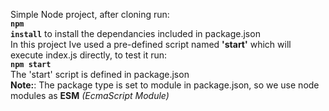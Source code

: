 Simple Node project, after cloning run:
</br>
<strong><code>npm install</strong></code> to install the dependancies included in package.json
</br>
In this project Ive used a pre-defined script named <strong>'start'</strong> which will execute index.js directly, to test it run:
</br>
<strong><code>npm start</code></strong>
</br>
The 'start' script is defined in package.json
</br>
<strong>Note:</strong>: The package type is set to module in package.json, so we use node modules as <strong>ESM</strong> <em>(EcmaScript Module)</em>
